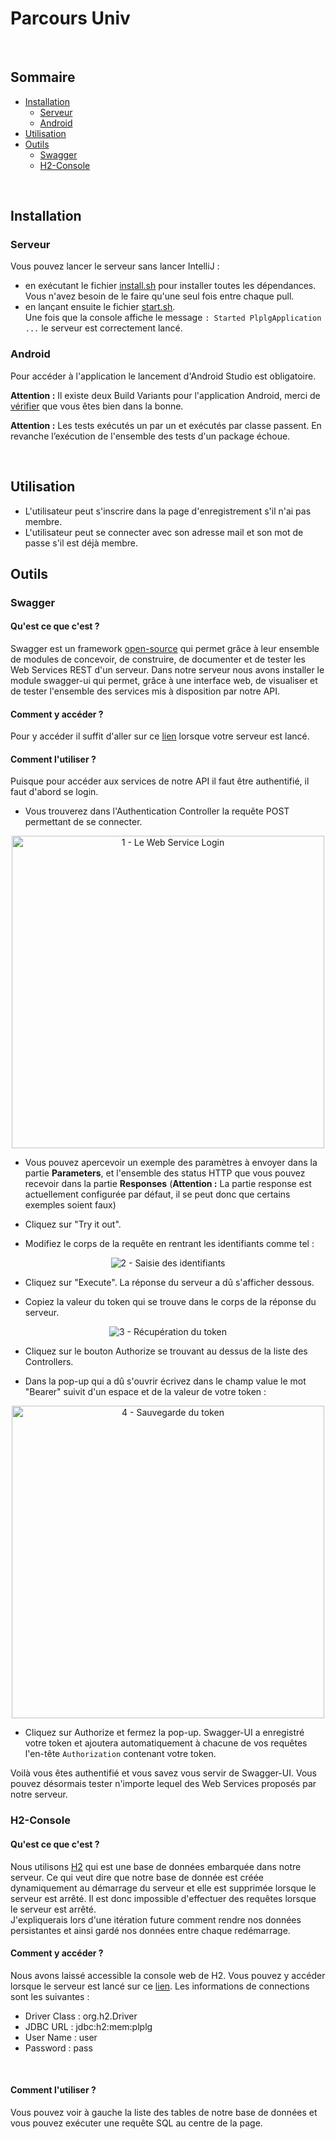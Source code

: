 # Parcours Univ
<br>

## Sommaire

- [Installation](#installation)
	* [Serveur](#serveur)
	* [Android](#android)
- [Utilisation](#utilisation)
- [Outils](#outils)
	* [Swagger](#swagger)
	* [H2-Console](#h2-console)
<br>

## Installation

### Serveur
Vous pouvez lancer le serveur sans lancer IntelliJ : 
- en exécutant le fichier [install.sh](https://github.com/L3-Info-Miage-Universite-Cote-D-Azur/pl2020-plplg/blob/master/Server/install.sh) pour installer toutes les dépendances. <br> Vous n'avez besoin de le faire qu'une seul fois entre chaque pull.
- en lançant ensuite le fichier [start.sh](https://github.com/L3-Info-Miage-Universite-Cote-D-Azur/pl2020-plplg/blob/master/Server/start.sh). <br>Une fois que la console affiche le message `: Started PlplgApplication ...` le serveur est correctement lancé.

### Android
Pour accéder à l'application le lancement d'Android Studio est obligatoire.

**Attention :** Il existe deux Build Variants pour l'application Android, merci de [vérifier](documentation/Build%20Variant.md) que vous êtes bien dans la bonne.

**Attention :** Les tests exécutés un par un et exécutés par classe passent. En revanche l’exécution de l'ensemble des tests d'un package échoue.

<br>

## Utilisation

* L'utilisateur peut s'inscrire dans la page d'enregistrement s'il n'ai pas membre.
* L'utilisateur peut se connecter avec son adresse mail et son mot de passe s'il est déjà membre.


## Outils

### Swagger
#### Qu'est ce que c'est ?
Swagger est un framework [open-source](https://github.com/swagger-api) qui permet grâce à leur ensemble de modules de concevoir, de construire, de documenter et de tester les Web Services REST d'un serveur. Dans notre serveur nous avons installer le module swagger-ui qui permet, grâce à une interface web, de visualiser et de tester l'ensemble des services mis à disposition par notre API.
<br>

#### Comment y accéder ?
Pour y accéder il suffit d'aller sur ce [lien](http://localhost:8080/swagger-ui.html) lorsque votre serveur est lancé.
<br>

#### Comment l'utiliser ?
Puisque pour accéder aux services de notre API il faut être authentifié, il faut d'abord se login.
* Vous trouverez dans l'Authentication Controller la requête POST permettant de se connecter. <br>
<p align="center"><img src="https://user-images.githubusercontent.com/29798789/77718974-7edf2000-6fe4-11ea-950c-a28c06c923c3.png" alt="1 - Le Web Service Login" width="500px"></p>

* Vous pouvez apercevoir un exemple des paramètres à envoyer dans la partie **Parameters**, et l'ensemble des status HTTP que vous pouvez recevoir dans la partie **Responses** (**Attention :** La partie response est actuellement configurée par défaut, il se peut donc que certains exemples soient faux)

* Cliquez sur "Try it out".

* Modifiez le corps de la requête en rentrant les identifiants comme tel : <br>
<p align="center"><img src="https://user-images.githubusercontent.com/29798789/77719102-bea60780-6fe4-11ea-8856-ff6bc7555901.png" alt="2 - Saisie des identifiants"></p>

* Cliquez sur "Execute". La réponse du serveur a dû s'afficher dessous.

* Copiez la valeur du token qui se trouve dans le corps de la réponse du serveur. <br>
<p align="center"><img src="https://user-images.githubusercontent.com/29798789/77719180-f44af080-6fe4-11ea-83ba-8e87b93e255b.png" alt="3 - Récupération du token"></p>

* Cliquez sur le bouton Authorize se trouvant au dessus de la liste des Controllers.

* Dans la pop-up qui a dû s'ouvrir écrivez dans le champ value le mot "Bearer" suivit d'un espace et de la valeur de votre token : <br>
<p align="center"><img src="https://user-images.githubusercontent.com/29798789/77719206-06c52a00-6fe5-11ea-85d2-10841e39d2e8.png" alt="4 - Sauvegarde du token" width="500px"></p>

* Cliquez sur Authorize et fermez la pop-up. Swagger-UI a enregistré votre token et ajoutera automatiquement à chacune de vos requêtes l'en-tête `Authorization` contenant votre token.

Voilà vous êtes authentifié et vous savez vous servir de Swagger-UI. Vous pouvez désormais tester n'importe lequel des Web Services proposés par notre serveur.
<br>

### H2-Console
#### Qu'est ce que c'est ?
Nous utilisons [H2](https://www.h2database.com/html/main.html) qui est une base de données embarquée dans notre serveur. Ce qui veut dire que notre base de donnée est créée dynamiquement au démarrage du serveur et elle est supprimée lorsque le serveur est arrêté. Il est donc impossible d'effectuer des requêtes lorsque le serveur est arrêté. <br> J'expliquerais lors d'une itération future comment rendre nos données persistantes et ainsi gardé nos données entre chaque redémarrage.
<br>

#### Comment y accéder ?
Nous avons laissé accessible la console web de H2. Vous pouvez y accéder lorsque le serveur est lancé sur ce [lien](http://localhost:8080/h2-console).
Les informations de connections sont les suivantes :
* Driver Class : org.h2.Driver
* JDBC URL : jdbc:h2:mem:plplg
* User Name : user
* Password : pass
<br>

#### Comment l'utiliser ?
Vous pouvez voir à gauche la liste des tables de notre base de données et vous pouvez exécuter une requête SQL au centre de la page.
<br>
